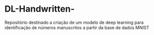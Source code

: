 # DL-Handwritten-
Repositório destinado a criação de um modelo de deep learning para identificação de números manuscritos a partir da base de dados MNIST
